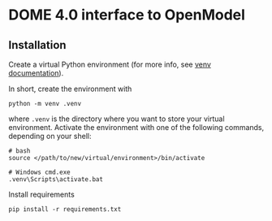 DOME 4.0 interface to OpenModel
===============================


Installation
------------
Create a virtual Python environment (for more info, see [venv documentation](https://docs.python.org/3/library/venv.html)).

In short, create the environment with

    python -m venv .venv

where `.venv` is the directory where you want to store your virtual environment.
Activate the environment with one of the following commands, depending on your shell:

    # bash
    source </path/to/new/virtual/environment>/bin/activate

    # Windows cmd.exe
    .venv\Scripts\activate.bat

Install requirements

    pip install -r requirements.txt
